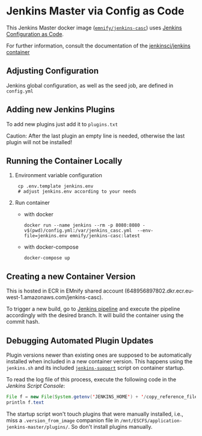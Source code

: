 # Jenkins Master via Config as Code

This Jenkins Master docker image ([`emnify/jenkins-casc`](https://hub.docker.com/r/emnify/jenkins-casc)) uses
[Jenkins Configuration as Code](https://plugins.jenkins.io/configuration-as-code).

For further information, consult the documentation of the [jenkinsci/jenkins container](https://github.com/jenkinsci/docker/blob/master/README.md)

## Adjusting Configuration

Jenkins global configuration, as well as the seed job, are defined in `config.yml`

## Adding new Jenkins Plugins

To add new plugins just add it to `plugins.txt`

Caution: After the last plugin an empty line is needed, otherwise the last plugin will not be installed!

## Running the Container Locally


1. Environment variable configuration

        cp .env.template jenkins.env
        # adjust jenkins.env according to your needs

1. Run container

    - with docker
      
          docker run --name jenkins --rm -p 8080:8080 -v$(pwd)/config.yml:/var/jenkins_casc.yml  --env-file=jenkins.env emnify/jenkins-casc:latest

    - with docker-compose

          docker-compose up


## Creating a new Container Version

This is hosted in ECR in EMnify shared account (648956897802.dkr.ecr.eu-west-1.amazonaws.com/jenkins-casc).

To trigger a new build, go to [Jenkins pipeline](https://jenkins.oss-eks.dev.emnify.io/job/jenkins/job/container_build/) and execute the pipeline accordingly with the desired branch.
It will build the container using the commit hash.

## Debugging Automated Plugin Updates

Plugin versions newer than existing ones are supposed to be automatically installed when included in a new container version.
This happens using the `jenkins.sh` and its included [`jenkins-support`](https://github.com/jenkinsci/docker/blob/d1f5c7a70d271dbd74ff25cf765e3e1fa14c1a8b/jenkins-support#L40)
script on container startup.

To read the log file of this process, execute the following code in the _Jenkins Script Console_:

```java
File f = new File(System.getenv('JENKINS_HOME') + '/copy_reference_file.log')
println f.text
```

The startup script won't touch plugins that were manually installed, i.e., miss a `.version_from_image` companion file in `/mnt/ESCFS/application-jenkins-master/plugins/`.
So don't install plugins manually.